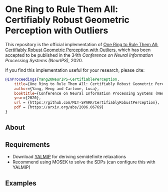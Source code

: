 # One Ring to Rule Them All: Certifiably Robust Geometric Perception with Outliers

This repository is the official implementation of [One Ring to Rule Them All: Certifiably Robust Geometric Perception with Outliers](https://arxiv.org/abs/2006.06769), which has been accepted to be published in the 34th _Conference on Neural Information Processing Systems (NeurIPS)_, 2020.

If you find this implementation useful for your research, please cite:
```bibtex
@InProceedings{Yang20NeurIPS-CertifiablePerception,
    title={One Ring to Rule Them All: Certifiably Robust Geometric Perception with Outliers},
    author={Yang, Heng and Carlone, Luca},
    booktitle={Conference on Neural Information Processing Systems (NeurIPS)}
    year={2020},
    url = {https://github.com/MIT-SPARK/CertifiablyRobustPerception},
    pdf = {https://arxiv.org/abs/2006.06769}
}
```

## About


## Requirements
- Download [YALMIP](https://yalmip.github.io) for deriving semidefinite relaxations
- Recommend using MOSEK to solve the SDPs (can configure this with YALMIP)

## Examples

